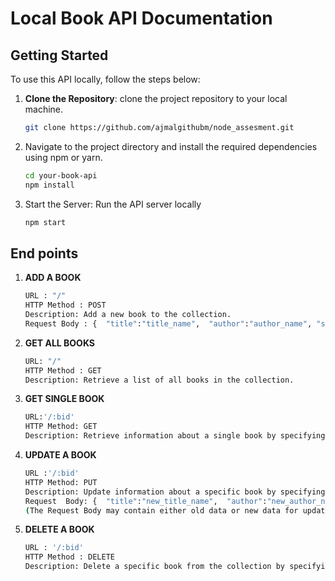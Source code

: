 # Local Book API Documentation


## Getting Started

To use this API locally, follow the steps below:

1. **Clone the Repository**:  clone the project repository to your local machine.

   ```bash
   git clone https://github.com/ajmalgithubm/node_assesment.git

2. Navigate to the project directory and install the required dependencies using npm or yarn.
   ```bash
   cd your-book-api
   npm install

3. Start the Server: Run the API server locally
   ```bash
   npm start

## End points
 1. **ADD A BOOK**
    ```bash
    URL : "/"
    HTTP Method : POST
    Description: Add a new book to the collection.
    Request Body : {  "title":"title_name",  "author":"author_name", "summery":"sample_summery"}

 2. **GET ALL BOOKS**
     ```bash
     URL: "/"
     HTTP Method : GET
     Description: Retrieve a list of all books in the collection.
     
 3. **GET SINGLE BOOK**
     ```bash
     URL:'/:bid' 
     HTTP Method: GET
     Description: Retrieve information about a single book by specifying its unique identifier ( bid = document id of the book )

4. **UPDATE A BOOK**
     ```bash
     URL :'/:bid'
     HTTP Method: PUT
     Description: Update information about a specific book by specifying its unique identifier bid.
     Request  Body: {  "title":"new_title_name",  "author":"new_author_name", "summery":"new_sample_summery"}
     (The Request Body may contain either old data or new data for updating the book)
5. **DELETE A BOOK**
     ```bash
     URL : '/:bid'
     HTTP Method : DELETE
     Description: Delete a specific book from the collection by specifying its id of The book document
                                                  
